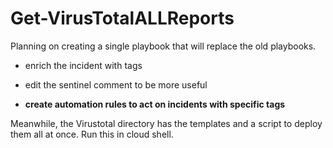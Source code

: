 # Get-VirusTotalALLReports


Planning on creating a single playbook that will replace the old playbooks. 

- enrich the incident with tags
- edit the sentinel comment to be more useful

- **create automation rules to act on incidents with specific tags**

Meanwhile, the Virustotal directory has the templates and a script to deploy them all at once. Run this in cloud shell.